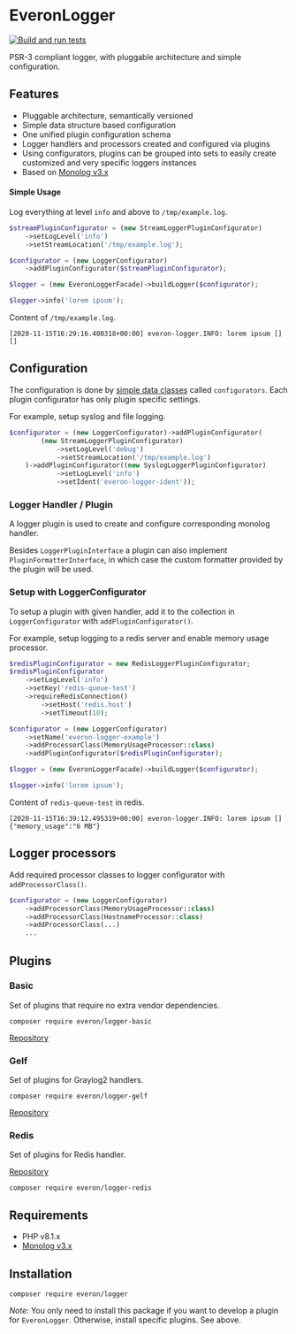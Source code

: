 # EveronLogger

[![Build and run tests](https://github.com/oliwierptak/everon-logger/actions/workflows/main.yml/badge.svg)](https://github.com/oliwierptak/everon-logger/actions/workflows/main.yml)

PSR-3 compliant logger, with pluggable architecture and simple configuration.

## Features

- Pluggable architecture, semantically versioned
- Simple data structure based configuration
- One unified plugin configuration schema
- Logger handlers and processors created and configured via plugins
- Using configurators, plugins can be grouped into sets to easily create customized and very specific loggers instances
- Based on [Monolog v3.x](https://github.com/Seldaek/monolog)

#### Simple Usage

Log everything at level `info` and above to `/tmp/example.log`.

```php
$streamPluginConfigurator = (new StreamLoggerPluginConfigurator)
    ->setLogLevel('info')
    ->setStreamLocation('/tmp/example.log');

$configurator = (new LoggerConfigurator)
    ->addPluginConfigurator($streamPluginConfigurator);

$logger = (new EveronLoggerFacade)->buildLogger($configurator);

$logger->info('lorem ipsum');
```

Content of `/tmp/example.log`.

```
[2020-11-15T16:29:16.400318+00:00] everon-logger.INFO: lorem ipsum [] []
```

## Configuration

The configuration is done by [simple data classes](https://github.com/oliwierptak/popo/) called `configurators`.
Each plugin configurator has only plugin specific settings.

For example, setup syslog and file logging.

```php
$configurator = (new LoggerConfigurator)->addPluginConfigurator(
        (new StreamLoggerPluginConfigurator)
            ->setLogLevel('debug')
            ->setStreamLocation('/tmp/example.log')
    )->addPluginConfigurator((new SyslogLoggerPluginConfigurator)
            ->setLogLevel('info')
            ->setIdent('everon-logger-ident'));
```  

### Logger Handler / Plugin

A logger plugin is used to create and configure corresponding monolog handler.

Besides `LoggerPluginInterface` a plugin can also implement `PluginFormatterInterface`,
in which case the custom formatter provided by the plugin will be used.

### Setup with LoggerConfigurator

To setup a plugin with given handler, add it to the collection in `LoggerConfigurator` with `addPluginConfigurator()`.

For example, setup logging to a redis server and enable memory usage processor.

```php
$redisPluginConfigurator = new RedisLoggerPluginConfigurator;
$redisPluginConfigurator
    ->setLogLevel('info')
    ->setKey('redis-queue-test')
    ->requireRedisConnection()
        ->setHost('redis.host')
        ->setTimeout(10);

$configurator = (new LoggerConfigurator)
    ->setName('everon-logger-example')
    ->addProcessorClass(MemoryUsageProcessor::class)
    ->addPluginConfigurator($redisPluginConfigurator);

$logger = (new EveronLoggerFacade)->buildLogger($configurator);

$logger->info('lorem ipsum');
```

Content of `redis-queue-test` in redis.

```
[2020-11-15T16:39:12.495319+00:00] everon-logger.INFO: lorem ipsum [] {"memory_usage":"6 MB"}
```

## Logger processors

Add required processor classes to logger configurator with `addProcessorClass()`.

```php
$configurator = (new LoggerConfigurator)
    ->addProcessorClass(MemoryUsageProcessor::class)
    ->addProcessorClass(HostnameProcessor::class)
    ->addProcessorClass(...)
    ...
```

## Plugins

### Basic

Set of plugins that require no extra vendor dependencies.

```
composer require everon/logger-basic
```

[Repository](https://github.com/oliwierptak/everon-logger-basic)

### Gelf

Set of plugins for Graylog2 handlers.

```
composer require everon/logger-gelf
```

[Repository](https://github.com/oliwierptak/everon-logger-gelf)

### Redis

Set of plugins for Redis handler.

[Repository](https://github.com/oliwierptak/everon-logger-redis)

```
composer require everon/logger-redis
```

## Requirements

- PHP v8.1.x
- [Monolog v3.x](https://github.com/Seldaek/monolog)

## Installation

```
composer require everon/logger
```

_Note:_ You only need to install this package if you want to develop a plugin for `EveronLogger`.
Otherwise, install specific plugins. See above.
